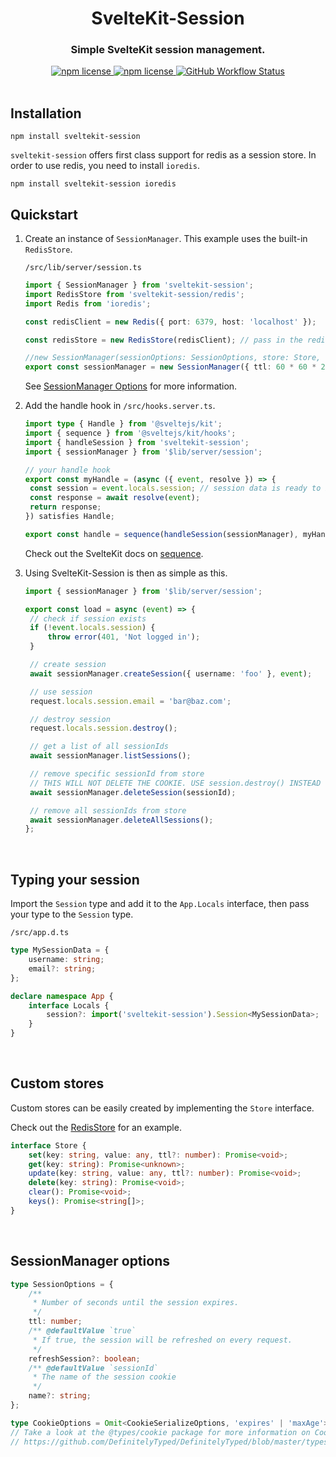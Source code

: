 <div align="center">
	<h1>SvelteKit-Session</h1>
	<h3>Simple SvelteKit session management.</h3>
	<a href="https://www.npmjs.com/package/sveltekit-session">
		<img alt="npm license" src="https://img.shields.io/npm/l/sveltekit-session">
	</a>
	<a href="https://www.npmjs.com/package/sveltekit-session">
		<img alt="npm license" src="https://img.shields.io/npm/v/sveltekit-session">
	</a>
	<a href="https://www.npmjs.com/package/sveltekit-session">
		<img alt="GitHub Workflow Status" src="https://img.shields.io/github/actions/workflow/status/mc-0bit/sveltekit-session/main.yml">
	</a>
</div>

<br>

## Installation

```
npm install sveltekit-session
```

`sveltekit-session` offers first class support for redis as a session store. In order to use redis, you need to install `ioredis`.

```
npm install sveltekit-session ioredis
```

## Quickstart

1. Create an instance of `SessionManager`. This example uses the built-in `RedisStore`.

   `/src/lib/server/session.ts`

   ```ts
   import { SessionManager } from 'sveltekit-session';
   import RedisStore from 'sveltekit-session/redis';
   import Redis from 'ioredis';

   const redisClient = new Redis({ port: 6379, host: 'localhost' });

   const redisStore = new RedisStore(redisClient); // pass in the redisClient

   //new SessionManager(sessionOptions: SessionOptions, store: Store, cookieOptions?: CookieOptions)
   export const sessionManager = new SessionManager({ ttl: 60 * 60 * 24 * 7, refreshSession: true }, redisStore, { path: '/' });
   ```

   See [SessionManager Options](#sessionmanager-options) for more information.

2. Add the handle hook in `/src/hooks.server.ts`.

   ```ts
   import type { Handle } from '@sveltejs/kit';
   import { sequence } from '@sveltejs/kit/hooks';
   import { handleSession } from 'sveltekit-session';
   import { sessionManager } from '$lib/server/session';

   // your handle hook
   export const myHandle = (async ({ event, resolve }) => {
   	const session = event.locals.session; // session data is ready to be accessed
   	const response = await resolve(event);
   	return response;
   }) satisfies Handle;

   export const handle = sequence(handleSession(sessionManager), myHandle); // make sure to add handleSession before any other hooks that make use of the session
   ```

   Check out the SvelteKit docs on [sequence](https://kit.svelte.dev/docs/modules#sveltejs-kit-hooks-sequence).

3. Using SvelteKit-Session is then as simple as this.

   ```ts
   import { sessionManager } from '$lib/server/session';

   export const load = async (event) => {
   	// check if session exists
   	if (!event.locals.session) {
   		throw error(401, 'Not logged in');
   	}

   	// create session
   	await sessionManager.createSession({ username: 'foo' }, event);

   	// use session
   	request.locals.session.email = 'bar@baz.com';

   	// destroy session
   	request.locals.session.destroy();

   	// get a list of all sessionIds
   	await sessionManager.listSessions();

   	// remove specific sessionId from store
   	// THIS WILL NOT DELETE THE COOKIE. USE session.destroy() INSTEAD
   	await sessionManager.deleteSession(sessionId);

   	// remove all sessionIds from store
   	await sessionManager.deleteAllSessions();
   };
   ```

<br>

## Typing your session

Import the `Session` type and add it to the `App.Locals` interface, then pass your type to the `Session` type.

`/src/app.d.ts`

```ts
type MySessionData = {
	username: string;
	email?: string;
};

declare namespace App {
	interface Locals {
		session?: import('sveltekit-session').Session<MySessionData>;
	}
}
```

<br>

## Custom stores

Custom stores can be easily created by implementing the `Store` interface.

Check out the [RedisStore](https://github.com/mc-0bit/sveltekit-session/tree/main/src/lib/redis.ts) for an example.

```ts
interface Store {
	set(key: string, value: any, ttl?: number): Promise<void>;
	get(key: string): Promise<unknown>;
	update(key: string, value: any, ttl?: number): Promise<void>;
	delete(key: string): Promise<void>;
	clear(): Promise<void>;
	keys(): Promise<string[]>;
}
```

<br>

## SessionManager options

```ts
type SessionOptions = {
	/**
	 * Number of seconds until the session expires.
	 */
	ttl: number;
	/** @defaultValue `true`
	 * If true, the session will be refreshed on every request.
	 */
	refreshSession?: boolean;
	/** @defaultValue `sessionId`
	 * The name of the session cookie
	 */
	name?: string;
};

type CookieOptions = Omit<CookieSerializeOptions, 'expires' | 'maxAge'>; // expires and maxAge are automatically set based on the ttl
// Take a look at the @types/cookie package for more information on CookieSerializeOptions
// https://github.com/DefinitelyTyped/DefinitelyTyped/blob/master/types/cookie/index.d.ts#L14
```
